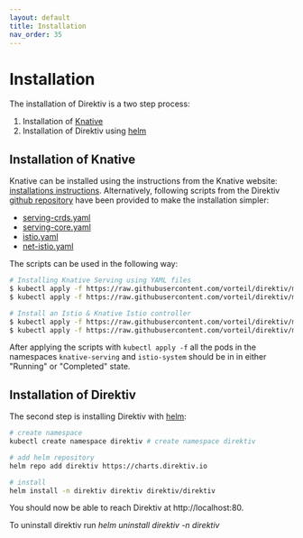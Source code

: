 ```yaml
---
layout: default
title: Installation
nav_order: 35
---
```


# Installation

The installation of Direktiv is a two step process: 
1. Installation of [Knative](https://knative.dev/) 
2. Installation of Direktiv using [helm](https://helm.sh/)


## Installation of Knative
Knative can be installed using the instructions from the Knative website: [installations instructions](https://knative.dev/docs/install/). Alternatively, following scripts from the Direktiv [github repository](https://github.com/vorteil/direktiv/tree/main/scripts/knative) have been provided to make the installation simpler:

- [serving-crds.yaml](https://github.com/vorteil/direktiv/tree/main/scripts/knative/serving-crds.yaml)
- [serving-core.yaml](https://github.com/vorteil/direktiv/tree/main/scripts/knative/serving-core.yaml)
- [istio.yaml](https://github.com/vorteil/direktiv/tree/main/scripts/knative/istio.yaml)
- [net-istio.yaml](https://github.com/vorteil/direktiv/tree/main/scripts/knative/net-istio.yaml)

The scripts can be used in the following way:

```sh
# Installing Knative Serving using YAML files
$ kubectl apply -f https://raw.githubusercontent.com/vorteil/direktiv/main/scripts/knative/serving-crds.yaml
$ kubectl apply -f https://raw.githubusercontent.com/vorteil/direktiv/main/scripts/knative/serving-core.yaml

# Install an Istio & Knative Istio controller
$ kubectl apply -f https://raw.githubusercontent.com/vorteil/direktiv/main/scripts/knative/istio.yaml
$ kubectl apply -f https://raw.githubusercontent.com/vorteil/direktiv/main/scripts/knative/net-istio.yaml

```

After applying the scripts with `kubectl apply -f` all the pods in the namespaces `knative-serving` and `istio-system` should be in in either "Running" or "Completed" state.

## Installation of Direktiv
The second step is installing Direktiv with [helm](https://helm.sh/):

```sh
# create namespace
kubectl create namespace direktiv # create namespace direktiv

# add helm repository
helm repo add direktiv https://charts.direktiv.io

# install
helm install -n direktiv direktiv direktiv/direktiv  
```

You should now be able to reach Direktiv at http://localhost:80.

To uninstall direktiv run *helm uninstall direktiv -n direktiv*
